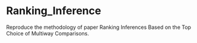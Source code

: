 # Ranking_Inference

Reproduce the methodology of paper Ranking Inferences Based on the Top Choice of Multiway Comparisons.
